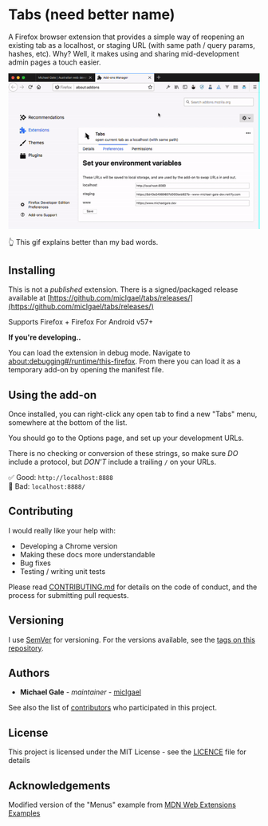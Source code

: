 # Tabs (need better name)

A Firefox browser extension that provides a simple way of reopening an existing tab as a localhost, or staging URL (with same path / query params, hashes, etc). Why? Well, it makes using and sharing mid-development admin pages a touch easier. 

![Tabs demo](assets/demonstration.gif)

👆 This gif explains better than my bad words.

## Installing

This is not a *published* extension. There is a signed/packaged release available at [https://github.com/miclgael/tabs/releases/](https://github.com/miclgael/tabs/releases/)

Supports Firefox + Firefox For Android v57+

**If you're developing..**

You can load the extension in debug mode. Navigate to [about:debugging#/runtime/this-firefox](about:debugging#/runtime/this-firefox). From there you can load it as a temporary add-on by opening the manifest file.

## Using the add-on

Once installed, you can right-click any open tab to find a new "Tabs" menu, somewhere at the bottom of the list.

You should go to the Options page, and set up your development URLs.

There is no checking or conversion of these strings, so make sure *DO* include a protocol, but *DON'T* include a trailing `/` on your URLs.

✅ Good: `http://localhost:8888` <br>
🚫 Bad: `localhost:8888/`

## Contributing

I would really like your help with:

- Developing a Chrome version
- Making these docs more understandable
- Bug fixes
- Testing / writing unit tests

Please read [CONTRIBUTING.md](CONTRIBUTING.md) for details on the code of conduct, and the process for submitting pull requests. 

## Versioning

I use [SemVer](http://semver.org/) for versioning. For the versions available, see the [tags on this repository](https://github.com/miclgael/tabs/tags). 

## Authors

* **Michael Gale** - *maintainer* - [miclgael](https://github.com/miclgael)

See also the list of [contributors](https://github.com/miclgael/tabs/contributors) who participated in this project.

## License

This project is licensed under the MIT License - see the [LICENCE](https://github.com/miclgael/tabs/blob/master/LICENCE) file for details

## Acknowledgements

Modified version of the "Menus" example from [MDN Web Extensions Examples](https://github.com/mdn/webextensions-examples)
